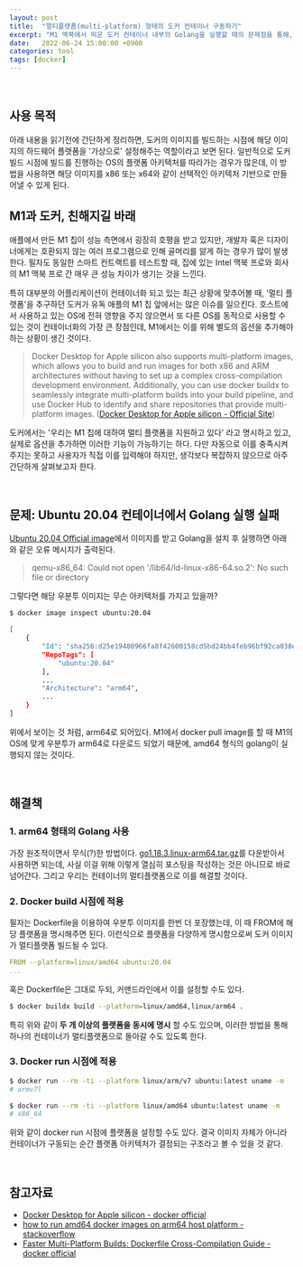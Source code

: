 ```yaml
---
layout: post
title:  "멀티플랫폼(multi-platform) 형태의 도커 컨테이너 구동하기" 
excerpt: "M1 맥북에서 띄운 도커 컨테이너 내부의 Golang을 실행할 때의 문제점을 통해, 컨테이너 멀티플랫픔을 알아보고 이를 통한 해결 방안을 알아본다."
date:   2022-06-24 15:00:00 +0900
categories: tool
tags: [docker]
---
```


<br>

## 사용 목적

아래 내용을 읽기전에 간단하게 정리하면, 도커의 이미지를 빌드하는 시점에 해당 이미지의 하드웨어 플랫폼을 '가상으로' 설정해주는 역할이라고 보면 된다. 일반적으로 도커 빌드 시점에 빌드를 진행하는 OS의 플랫폼 아키택처를 따라가는 경우가 많은데, 이 방법을 사용하면 해당 이미지를 x86 또는 x64와 같이 선택적인 아키텍처 기반으로 만들어낼 수 있게 된다.

## M1과 도커, 친해지길 바래

애플에서 만든 M1 칩이 성능 측면에서 굉장히 호평을 받고 있지만, 개발자 혹은 디자이너에게는 호환되지 않는 여러 프로그램으로 인해 골머리를 앓게 하는 경우가 많이 발생한다. 필자도 동일한 스마트 컨트랙트를 테스트할 때, 집에 있는 Intel 맥북 프로와 회사의 M1 맥북 프로 간 매우 큰 성능 차이가 생기는 것을 느낀다.  

특히 대부분의 어플리케이션이 컨테이너화 되고 있는 최근 상황에 맞추어볼 때, '멀티 플랫폼'을 추구하던 도커가 유독 애플의 M1 칩 앞에서는 많은 이슈를 일으킨다. 호스트에서 사용하고 있는 OS에 전혀 영향을 주지 않으면서 또 다른 OS를 동적으로 사용할 수 있는 것이 컨테이너화의 가장 큰 장점인데, M1에서는 이를 위해 별도의 옵션을 추가해야 하는 상황이 생긴 것이다.  

> Docker Desktop for Apple silicon also supports multi-platform images, which allows you to build and run images for both x86 and ARM architectures without having to set up a complex cross-compilation development environment. Additionally, you can use docker buildx to seamlessly integrate multi-platform builds into your build pipeline, and use Docker Hub to identify and share repositories that provide multi-platform images. ([Docker Desktop for Apple silicon - Official Site](https://docs.docker.com/desktop/mac/apple-silicon/))

도커에서는 '우리는 M1 칩에 대하여 멀티 플랫폼을 지원하고 있다' 라고 명시하고 있고, 실제로 옵션을 추가하면 이러한 기능이 가능하기는 하다. 다만 자동으로 이를 충족시켜주지는 못하고 사용자가 직접 이를 입력해야 하지만, 생각보다 복잡하지 않으므로 아주 간단하게 살펴보고자 한다.

<br>

## 문제: Ubuntu 20.04 컨테이너에서 Golang 실행 실패

[Ubuntu 20.04 Official image](https://hub.docker.com/_/ubuntu)에서 이미지를 받고 Golang을 설치 후 실행하면 아래와 같은 오류 메시지가 출력된다.

> qemu-x86_64: Could not open '/lib64/ld-linux-x86-64.so.2': No such file or directory

그렇다면 해당 우분투 이미지는 무슨 아키텍처를 가지고 있을까? 

```sh
$ docker image inspect ubuntu:20.04

[
    {
        "Id": "sha256:d25e19480966fa8f42600158cd5bd24bb4feb96bf92ca038e381aac617e7364e",
        "RepoTags": [
            "ubuntu:20.04"
        ],
        ...
        "Architecture": "arm64",
        ...
    }
]
```

위에서 보이는 것 처럼, arm64로 되어있다. M1에서 docker pull image를 할 때 M1의 OS에 맞게 우분투가 arm64로 다운로드 되었기 때문에, amd64 형식의 golang이 실행되지 않는 것이다.

<br>

## 해결책

### 1. arm64 형태의 Golang 사용

가장 원초적이면서 무식(?)한 방법이다. [go1.18.3.linux-arm64.tar.gz](https://go.dev/dl/go1.18.3.linux-arm64.tar.gz)를 다운받아서 사용하면 되는데, 사실 이걸 위해 이렇게 열심히 포스팅을 작성하는 것은 아니므로 바로 넘어간다. 그리고 우리는 컨테이너의 멀티플랫폼으로 이를 해결할 것이다.

### 2. Docker build 시점에 적용

필자는 Dockerfile을 이용하여 우분투 이미지를 한번 더 포장했는데, 이 때 FROM에 해당 플랫폼을 명시해주면 된다. 이런식으로 플랫폼을 다양하게 명시함으로써 도커 이미지가 멀티플랫폼 빌드될 수 있다.

```yaml
FROM --platform=linux/amd64 ubuntu:20.04
...
```

혹은 Dockerfile은 그대로 두되, 커맨드라인에서 이를 설정할 수도 있다. 

```sh
$ docker buildx build --platform=linux/amd64,linux/arm64 .
```

특히 위와 같이 **두 개 이상의 플랫폼을 동시에 명시** 할 수도 있으며, 이러한 방법을 통해 하나의 컨테이너가 멀티플랫폼으로 돌아갈 수도 있도록 한다.

### 3. Docker run 시점에 적용

```sh
$ docker run --rm -ti --platform linux/arm/v7 ubuntu:latest uname -m
# armv7l

$ docker run --rm -ti --platform linux/amd64 ubuntu:latest uname -m
# x86_64
```

위와 같이 docker run 시점에 플랫폼을 설정할 수도 있다. 결국 이미지 자체가 아니라 컨테이너가 구동되는 순간 플랫폼 아키텍처가 결정되는 구조라고 볼 수 있을 것 같다.

<br>

## 참고자료
- [Docker Desktop for Apple silicon - docker official](https://docs.docker.com/desktop/mac/apple-silicon/)
- [how to run amd64 docker images on arm64 host platform - stackoverflow](https://stackoverflow.com/questions/67458621/how-to-run-amd64-docker-images-on-arm64-host-platform)
- [Faster Multi-Platform Builds: Dockerfile Cross-Compilation Guide - docker official](https://www.docker.com/blog/faster-multi-platform-builds-dockerfile-cross-compilation-guide/)